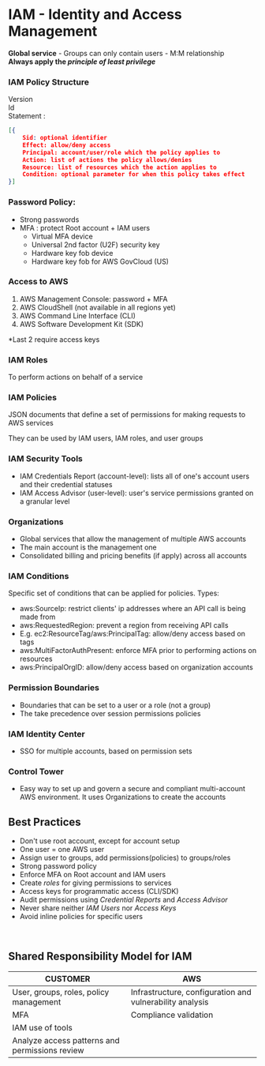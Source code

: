 <h1>IAM - Identity and Access Management</h1>
<p><strong>Global service</strong> - Groups can only contain users - M:M relationship</br>
<strong>Always apply the <em>principle of least privilege</em></strong></p>

<h3>IAM Policy Structure</h3>
Version<br>
Id<br>
Statement :

```json
[{
    Sid: optional identifier
    Effect: allow/deny access
    Principal: account/user/role which the policy applies to
    Action: list of actions the policy allows/denies
    Resource: list of resources which the action applies to
    Condition: optional parameter for when this policy takes effect
}]

```

<h3>Password Policy:</h3>
<ul>
    <li>Strong passwords</li>
    <li>MFA : protect Root account + IAM users
        <ul>
            <li>Virtual MFA device</li>
            <li>Universal 2nd factor (U2F) security key</li>
            <li>Hardware key fob device</li>
            <li>Hardware key fob for AWS GovCloud (US)</li>
        </ul>
    </li>
</ul>

<h3>Access to AWS</h3>
<ol>
    <li>AWS Management Console: password + MFA</li>
    <li>AWS CloudShell (not available in all regions yet)</li>
    <li>AWS Command Line Interface (CLI)</li>
    <li>AWS Software Development Kit (SDK)</li>
</ol>
<p>*Last 2 require access keys</p>

<h3>IAM Roles</h3>
<p>To perform actions on behalf of a service</p>

<h3>IAM Policies</h3>
<p>JSON documents that define a set of permissions for making requests to AWS services</p>
<p>They can be used by IAM users, IAM roles, and user groups</p>


<h3>IAM Security Tools</h3>
<ul>
    <li>IAM Credentials Report (account-level): lists all of one's account users and their credential statuses</li>
    <li>IAM Access Advisor (user-level): user's service permissions granted on a granular level</li>
</ul>

<h3>Organizations</h3>
<ul>
    <li>Global services that allow the management of multiple AWS accounts</li>
    <li>The main account is the management one</li>
    <li>Consolidated billing and pricing benefits (if apply) across all accounts</li>
</ul>

<h3>IAM Conditions</h3>
<p>Specific set of conditions that can be applied for policies. Types:</p>
<ul>
    <li>aws:SourceIp: restrict clients' ip addresses where an API call is being made from</li>
    <li>aws:RequestedRegion: prevent a region from receiving API calls</li>
    <li>E.g. ec2:ResourceTag/aws:PrincipalTag: allow/deny access based on tags</li>
    <li>aws:MultiFactorAuthPresent: enforce MFA prior to performing actions on resources</li>
    <li>aws:PrincipalOrgID: allow/deny access based on organization accounts</li>
</ul>

<h3>Permission Boundaries</h3>
<ul>
    <li>Boundaries that can be set to a user or a role (not a group)</li>
    <li>The take precedence over session permissions policies</li>
</ul>

<h3>IAM Identity Center</h3>
<ul>
    <li>SSO for multiple accounts, based on permission sets</li>
</ul>

<h3>Control Tower</h3>
<ul>
    <li>Easy way to set up and govern a secure and compliant multi-account AWS environment. It uses
    Organizations to create the accounts</li>
</ul>

<h2>Best Practices</h2>
<ul>
    <li>Don't use root account, except for account setup</li>
    <li>One user = one AWS user</li>
    <li>Assign user to groups, add permissions(policies) to groups/roles</li>
    <li>Strong password policy</li>
    <li>Enforce MFA on Root account and IAM users</li>
    <li>Create <i>roles</i> for giving permissions to services</li>
    <li>Access keys for programmatic access (CLI/SDK)</li>
    <li>Audit permissions using <i>Credential Reports</i> and <i>Access Advisor</i></li>
    <li>Never share neither <i>IAM Users</i> nor <i>Access Keys</i></li>
    <li>Avoid inline policies for specific users</li>
</ul>
<br>

<h2>Shared Responsibility Model for IAM</h2>

| CUSTOMER  | AWS  |
| --------  | ---  |
| User, groups, roles, policy management | Infrastructure, configuration and vulnerability analysis |
| MFA | Compliance validation |
| IAM use of tools | |
| Analyze access patterns and permissions review | |
